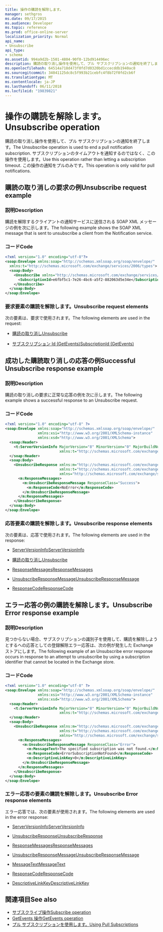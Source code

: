 ```yaml
---
title: 操作の購読を解除します。
manager: sethgros
ms.date: 09/17/2015
ms.audience: Developer
ms.topic: reference
ms.prod: office-online-server
localization_priority: Normal
api_name:
- Unsubscribe
api_type:
- schema
ms.assetid: 994a9d2b-1501-4804-90f0-12bd914496ec
description: 購読の取り消し操作を使用して、プル サブスクリプションの通知を終了します。 サブスクリプションのタイムアウトを通知するのではなく、この操作を使用します。 この操作の通知をプルのみです。
ms.openlocfilehash: 64514a718d473f0fd7d0320bd1ccecddb1940ac8
ms.sourcegitcommit: 34041125dc8c5f993b21cebfc4f8b72f0fd2cb6f
ms.translationtype: MT
ms.contentlocale: ja-JP
ms.lasthandoff: 06/11/2018
ms.locfileid: "19839821"
---
```

# <a name="unsubscribe-operation"></a><span data-ttu-id="e9c31-105">操作の購読を解除します。</span><span class="sxs-lookup"><span data-stu-id="e9c31-105">Unsubscribe operation</span></span>

<span data-ttu-id="e9c31-106">購読の取り消し操作を使用して、プル サブスクリプションの通知を終了します。</span><span class="sxs-lookup"><span data-stu-id="e9c31-106">The Unsubscribe operation is used to end a pull notification subscription.</span></span> <span data-ttu-id="e9c31-107">サブスクリプションのタイムアウトを通知するのではなく、この操作を使用します。</span><span class="sxs-lookup"><span data-stu-id="e9c31-107">Use this operation rather than letting a subscription timeout.</span></span> <span data-ttu-id="e9c31-108">この操作の通知をプルのみです。</span><span class="sxs-lookup"><span data-stu-id="e9c31-108">This operation is only valid for pull notifications.</span></span>
  
## <a name="unsubscribe-request-example"></a><span data-ttu-id="e9c31-109">購読の取り消しの要求の例</span><span class="sxs-lookup"><span data-stu-id="e9c31-109">Unsubscribe request example</span></span>

### <a name="description"></a><span data-ttu-id="e9c31-110">説明</span><span class="sxs-lookup"><span data-stu-id="e9c31-110">Description</span></span>

<span data-ttu-id="e9c31-111">購読を解除するクライアントの通知サービスに送信される SOAP XML メッセージの例を次に示します。</span><span class="sxs-lookup"><span data-stu-id="e9c31-111">The following example shows the SOAP XML message that is sent to unsubscribe a client from the Notification service.</span></span>
  
### <a name="code"></a><span data-ttu-id="e9c31-112">コード</span><span class="sxs-lookup"><span data-stu-id="e9c31-112">Code</span></span>

```XML
<?xml version="1.0" encoding="utf-8"?>
<soap:Envelope xmlns:soap="http://schemas.xmlsoap.org/soap/envelope/"
  xmlns:t="http://schemas.microsoft.com/exchange/services/2006/types">
  <soap:Body>
    <Unsubscribe xmlns="http://schemas.microsoft.com/exchange/services/2006/messages">
      <SubscriptionId>e6fbf5c1-7e26-4bc6-a5f2-882063d5e34e</SubscriptionId>  
    </Unsubscribe>
  </soap:Body>
</soap:Envelope>
```

### <a name="unsubscribe-request-elements"></a><span data-ttu-id="e9c31-113">要求要素の購読を解除します。</span><span class="sxs-lookup"><span data-stu-id="e9c31-113">Unsubscribe request elements</span></span>

<span data-ttu-id="e9c31-114">次の要素は、要求で使用されます。</span><span class="sxs-lookup"><span data-stu-id="e9c31-114">The following elements are used in the request:</span></span>
  
- [<span data-ttu-id="e9c31-115">購読の取り消し</span><span class="sxs-lookup"><span data-stu-id="e9c31-115">Unsubscribe</span></span>](unsubscribe.md)
    
- [<span data-ttu-id="e9c31-116">サブスクリプション Id (GetEvents)</span><span class="sxs-lookup"><span data-stu-id="e9c31-116">SubscriptionId (GetEvents)</span></span>](subscriptionid-getevents.md)
    
## <a name="successful-unsubscribe-response-example"></a><span data-ttu-id="e9c31-117">成功した購読取り消しの応答の例</span><span class="sxs-lookup"><span data-stu-id="e9c31-117">Successful Unsubscribe response example</span></span>

### <a name="description"></a><span data-ttu-id="e9c31-118">説明</span><span class="sxs-lookup"><span data-stu-id="e9c31-118">Description</span></span>

<span data-ttu-id="e9c31-119">購読の取り消しの要求に正常な応答の例を次に示します。</span><span class="sxs-lookup"><span data-stu-id="e9c31-119">The following example shows a successful response to an Unsubscribe request.</span></span>
  
### <a name="code"></a><span data-ttu-id="e9c31-120">コード</span><span class="sxs-lookup"><span data-stu-id="e9c31-120">Code</span></span>

```xml
<?xml version="1.0" encoding="utf-8" ?>
<soap:Envelope xmlns:soap="http://schemas.xmlsoap.org/soap/envelope/" 
               xmlns:xsi="http://www.w3.org/2001/XMLSchema-instance" 
               xmlns:xsd="http://www.w3.org/2001/XMLSchema">
  <soap:Header>
    <t:ServerVersionInfo MajorVersion="8" MinorVersion="0" MajorBuildNumber="628" MinorBuildNumber="0" 
                         xmlns:t="http://schemas.microsoft.com/exchange/services/2006/types" />
  </soap:Header>
  <soap:Body>
    <UnsubscribeResponse xmlns:m="http://schemas.microsoft.com/exchange/services/2006/messages" 
                         xmlns:t="http://schemas.microsoft.com/exchange/services/2006/types" 
                         xmlns="http://schemas.microsoft.com/exchange/services/2006/messages">
      <m:ResponseMessages>
        <m:UnsubscribeResponseMessage ResponseClass="Success">
          <m:ResponseCode>NoError</m:ResponseCode>
        </m:UnsubscribeResponseMessage>
      </m:ResponseMessages>
    </UnsubscribeResponse>
  </soap:Body>
</soap:Envelope>
```

### <a name="unsubscribe-response-elements"></a><span data-ttu-id="e9c31-121">応答要素の購読を解除します。</span><span class="sxs-lookup"><span data-stu-id="e9c31-121">Unsubscribe response elements</span></span>

<span data-ttu-id="e9c31-122">次の要素は、応答で使用されます。</span><span class="sxs-lookup"><span data-stu-id="e9c31-122">The following elements are used in the response:</span></span>
  
- [<span data-ttu-id="e9c31-123">ServerVersionInfo</span><span class="sxs-lookup"><span data-stu-id="e9c31-123">ServerVersionInfo</span></span>](serverversioninfo.md)
    
- [<span data-ttu-id="e9c31-124">購読の取り消し</span><span class="sxs-lookup"><span data-stu-id="e9c31-124">Unsubscribe</span></span>](unsubscribe.md)
    
- [<span data-ttu-id="e9c31-125">ResponseMessages</span><span class="sxs-lookup"><span data-stu-id="e9c31-125">ResponseMessages</span></span>](responsemessages.md)
    
- [<span data-ttu-id="e9c31-126">UnsubscribeResponseMessage</span><span class="sxs-lookup"><span data-stu-id="e9c31-126">UnsubscribeResponseMessage</span></span>](unsubscriberesponsemessage.md)
    
- [<span data-ttu-id="e9c31-127">ResponseCode</span><span class="sxs-lookup"><span data-stu-id="e9c31-127">ResponseCode</span></span>](responsecode.md)
    
## <a name="unsubscribe-error-response-example"></a><span data-ttu-id="e9c31-128">エラー応答の例の購読を解除します。</span><span class="sxs-lookup"><span data-stu-id="e9c31-128">Unsubscribe Error response example</span></span>

### <a name="description"></a><span data-ttu-id="e9c31-129">説明</span><span class="sxs-lookup"><span data-stu-id="e9c31-129">Description</span></span>

<span data-ttu-id="e9c31-130">見つからない場合、サブスクリプションの識別子を使用して、購読を解除しようとするへの応答としての登録解除エラー応答は、次の例が発生した Exchange ストアにします。</span><span class="sxs-lookup"><span data-stu-id="e9c31-130">The following example of an Unsubscribe error response occurs in response to an attempt to unsubscribe by using a subscription identifier that cannot be located in the Exchange store.</span></span>
  
### <a name="code"></a><span data-ttu-id="e9c31-131">コード</span><span class="sxs-lookup"><span data-stu-id="e9c31-131">Code</span></span>

```XML
<?xml version="1.0" encoding="utf-8" ?>
<soap:Envelope xmlns:soap="http://schemas.xmlsoap.org/soap/envelope/" 
               xmlns:xsi="http://www.w3.org/2001/XMLSchema-instance" 
               xmlns:xsd="http://www.w3.org/2001/XMLSchema">
  <soap:Header>
    <t:ServerVersionInfo MajorVersion="8" MinorVersion="0" MajorBuildNumber="628" MinorBuildNumber="0" 
                         xmlns:t="http://schemas.microsoft.com/exchange/services/2006/types" />
  </soap:Header>
  <soap:Body>
    <UnsubscribeResponse xmlns:m="http://schemas.microsoft.com/exchange/services/2006/messages" 
                         xmlns:t="http://schemas.microsoft.com/exchange/services/2006/types" 
                         xmlns="http://schemas.microsoft.com/exchange/services/2006/messages">
      <m:ResponseMessages>
        <m:UnsubscribeResponseMessage ResponseClass="Error">
          <m:MessageText>The specified subscription was not found.</m:MessageText>
          <m:ResponseCode>ErrorSubscriptionNotFound</m:ResponseCode>
          <m:DescriptiveLinkKey>0</m:DescriptiveLinkKey>
        </m:UnsubscribeResponseMessage>
      </m:ResponseMessages>
    </UnsubscribeResponse>
  </soap:Body>
</soap:Envelope>
```

### <a name="unsubscribe-error-response-elements"></a><span data-ttu-id="e9c31-132">エラー応答の要素の購読を解除します。</span><span class="sxs-lookup"><span data-stu-id="e9c31-132">Unsubscribe Error response elements</span></span>

<span data-ttu-id="e9c31-133">エラー応答では、次の要素が使用されます。</span><span class="sxs-lookup"><span data-stu-id="e9c31-133">The following elements are used in the error response:</span></span>
  
- [<span data-ttu-id="e9c31-134">ServerVersionInfo</span><span class="sxs-lookup"><span data-stu-id="e9c31-134">ServerVersionInfo</span></span>](serverversioninfo.md)
    
- [<span data-ttu-id="e9c31-135">UnsubscribeResponse</span><span class="sxs-lookup"><span data-stu-id="e9c31-135">UnsubscribeResponse</span></span>](unsubscriberesponse.md)
    
- [<span data-ttu-id="e9c31-136">ResponseMessages</span><span class="sxs-lookup"><span data-stu-id="e9c31-136">ResponseMessages</span></span>](responsemessages.md)
    
- [<span data-ttu-id="e9c31-137">UnsubscribeResponseMessage</span><span class="sxs-lookup"><span data-stu-id="e9c31-137">UnsubscribeResponseMessage</span></span>](unsubscriberesponsemessage.md)
    
- [<span data-ttu-id="e9c31-138">MessageText</span><span class="sxs-lookup"><span data-stu-id="e9c31-138">MessageText</span></span>](messagetext.md)
    
- [<span data-ttu-id="e9c31-139">ResponseCode</span><span class="sxs-lookup"><span data-stu-id="e9c31-139">ResponseCode</span></span>](responsecode.md)
    
- [<span data-ttu-id="e9c31-140">DescriptiveLinkKey</span><span class="sxs-lookup"><span data-stu-id="e9c31-140">DescriptiveLinkKey</span></span>](descriptivelinkkey.md)
    
## <a name="see-also"></a><span data-ttu-id="e9c31-141">関連項目</span><span class="sxs-lookup"><span data-stu-id="e9c31-141">See also</span></span>

- [<span data-ttu-id="e9c31-142">サブスクライブ操作</span><span class="sxs-lookup"><span data-stu-id="e9c31-142">Subscribe operation</span></span>](subscribe-operation.md)
- [<span data-ttu-id="e9c31-143">GetEvents 操作</span><span class="sxs-lookup"><span data-stu-id="e9c31-143">GetEvents operation</span></span>](getevents-operation.md)
- [<span data-ttu-id="e9c31-144">プル サブスクリプションを使用します。</span><span class="sxs-lookup"><span data-stu-id="e9c31-144">Using Pull Subscriptions</span></span>](http://msdn.microsoft.com/library/f956bc0e-2b25-4613-966b-54c65456897c%28Office.15%29.aspx)


